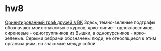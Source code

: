 # hw8
[Ориентированный граф друзей в ВК](https://github.com/annaeuso/hw8/blob/master/OBSERVINGFRIENDLIST.pdf)
Здесь, темно-зеленые подграфы обозначают моих знакомых с курсов, ярко-синие - одноклассников, сиреневые - одногруппников из Вышки, а  однокурсников - ярко-зеленые.
Серыми ребрами обозначены люди, не относящиеся к этим организациям, но знакомые между собой
